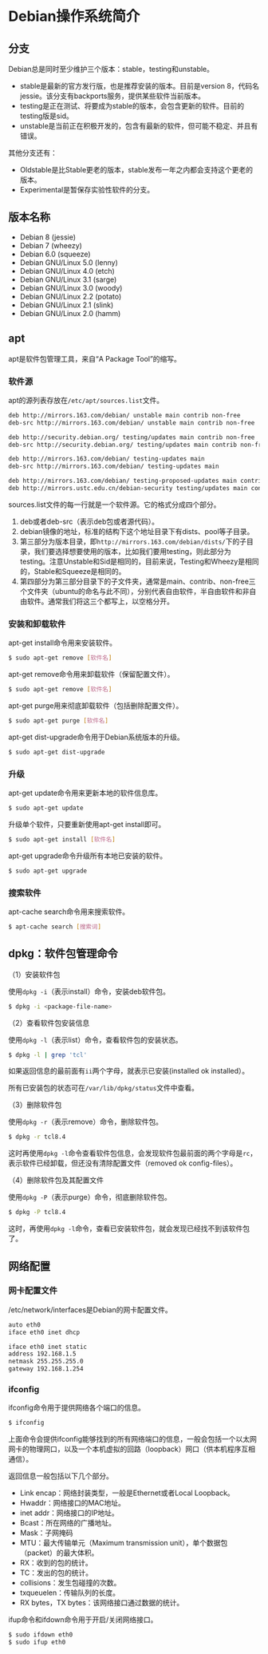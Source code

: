 # Debian操作系统简介

## 分支

Debian总是同时至少维护三个版本：stable，testing和unstable。

- stable是最新的官方发行版，也是推荐安装的版本。目前是version 8，代码名jessie。该分支有backports服务，提供某些软件当前版本。
- testing是正在测试、将要成为stable的版本，会包含更新的软件。目前的testing版是sid。
- unstable是当前正在积极开发的，包含有最新的软件，但可能不稳定、并且有错误。

其他分支还有：

- Oldstable是比Stable更老的版本，stable发布一年之内都会支持这个更老的版本。
- Experimental是暂保存实验性软件的分支。

## 版本名称

- Debian 8 (jessie)
- Debian 7 (wheezy)
- Debian 6.0 (squeeze)
- Debian GNU/Linux 5.0 (lenny)
- Debian GNU/Linux 4.0 (etch)
- Debian GNU/Linux 3.1 (sarge)
- Debian GNU/Linux 3.0 (woody)
- Debian GNU/Linux 2.2 (potato)
- Debian GNU/Linux 2.1 (slink)
- Debian GNU/Linux 2.0 (hamm)

## apt

apt是软件包管理工具，来自“A Package Tool”的缩写。

### 软件源

apt的源列表存放在`/etc/apt/sources.list`文件。

```bash
deb http://mirrors.163.com/debian/ unstable main contrib non-free
deb-src http://mirrors.163.com/debian/ unstable main contrib non-free

deb http://security.debian.org/ testing/updates main contrib non-free
deb-src http://security.debian.org/ testing/updates main contrib non-free

deb http://mirrors.163.com/debian/ testing-updates main
deb-src http://mirrors.163.com/debian/ testing-updates main

deb http://mirrors.163.com/debian/ testing-proposed-updates main contrib non-free
deb http://mirrors.ustc.edu.cn/debian-security testing/updates main contrib non-free
```

sources.list文件的每一行就是一个软件源。它的格式分成四个部分。

1. deb或者deb-src（表示deb包或者源代码）。
2. debian镜像的地址，标准的结构下这个地址目录下有dists、pool等子目录。
3. 第三部分为版本目录，即`http://mirrors.163.com/debian/dists/`下的子目录，我们要选择想要使用的版本，比如我们要用testing，则此部分为testing。注意Unstable和Sid是相同的，目前来说，Testing和Wheezy是相同的，Stable和Squeeze是相同的。
4. 第四部分为第三部分目录下的子文件夹，通常是main、contrib、non-free三个文件夹（ubuntu的命名与此不同），分别代表自由软件，半自由软件和非自由软件。通常我们将这三个都写上，以空格分开。

### 安装和卸载软件

apt-get install命令用来安装软件。

```bash
$ sudo apt-get remove [软件名]
```

apt-get remove命令用来卸载软件（保留配置文件）。

```bash
$ sudo apt-get remove [软件名]
```

apt-get purge用来彻底卸载软件（包括删除配置文件）。

```bash
$ sudo apt-get purge [软件名]
```

apt-get dist-upgrade命令用于Debian系统版本的升级。

```bash
$ sudo apt-get dist-upgrade
```

### 升级

apt-get update命令用来更新本地的软件信息库。

```bash
$ sudo apt-get update
```

升级单个软件，只要重新使用apt-get install即可。

```bash
$ sudo apt-get install [软件名] 
```

apt-get upgrade命令升级所有本地已安装的软件。

```bash
$ sudo apt-get upgrade 
```

### 搜索软件

apt-cache search命令用来搜索软件。

```bash
$ apt-cache search [搜索词] 
```

## dpkg：软件包管理命令

（1）安装软件包

使用`dpkg -i`（表示install）命令，安装deb软件包。

```bash
$ dpkg -i <package-file-name>
```

（2）查看软件包安装信息

使用`dpkg -l`（表示list）命令，查看软件包的安装状态。

```bash
$ dpkg -l | grep 'tcl'
```

如果返回信息的最前面有`ii`两个字母，就表示已安装(installed ok installed）。

所有已安装包的状态可在`/var/lib/dpkg/status`文件中查看。

（3）删除软件包

使用`dpkg -r`（表示remove）命令，删除软件包。

```bash
$ dpkg -r tcl8.4 
```

这时再使用`dpkg -l`命令查看软件包信息，会发现软件包最前面的两个字母是`rc`，表示软件已经卸载，但还没有清除配置文件（removed ok config-files）。

（4）删除软件包及其配置文件

使用`dpkg -P`（表示purge）命令，彻底删除软件包。

```bash
$ dpkg -P tcl8.4 
```

这时，再使用`dpkg -l`命令，查看已安装软件包，就会发现已经找不到该软件包了。

## 网络配置

### 网卡配置文件

/etc/network/interfaces是Debian的网卡配置文件。 

```bash
auto eth0
iface eth0 inet dhcp
```

```bash
iface eth0 inet static
address 192.168.1.5
netmask 255.255.255.0
gateway 192.168.1.254
```

### ifconfig

ifconfig命令用于提供网络各个端口的信息。

```bash
$ ifconfig
```

上面命令会提供ifconfig能够找到的所有网络端口的信息，一般会包括一个以太网网卡的物理网口，以及一个本机虚拟的回路（loopback）网口（供本机程序互相通信）。

返回信息一般包括以下几个部分。

- Link encap：网络封装类型，一般是Ethernet或者Local Loopback。
- Hwaddr：网络接口的MAC地址。
- inet addr：网络接口的IP地址。
- Bcast：所在网络的广播地址。
- Mask：子网掩码
- MTU：最大传输单元（Maximum transmission unit），单个数据包（packet）的最大体积。
- RX：收到的包的统计。
- TC：发出的包的统计。
- collisions：发生包碰撞的次数。
- txqueuelen：传输队列的长度。
- RX bytes，TX bytes：该网络接口通过数据的统计。

ifup命令和ifdown命令用于开启/关闭网络接口。

```bash
$ sudo ifdown eth0
$ sudo ifup eth0
```
